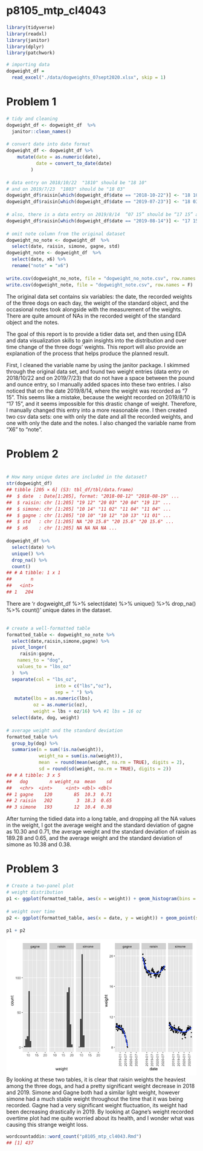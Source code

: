 p8105\_mtp\_cl4043
================

``` r
library(tidyverse)
library(readxl)
library(janitor)
library(dplyr)
library(patchwork)
```

``` r
# importing data
dogweight_df = 
  read_excel("./data/dogweights_07sept2020.xlsx", skip = 1)
```

# Problem 1

``` r
# tidy and cleaning
dogweight_df <- dogweight_df  %>%
  janitor::clean_names()

# convert date into date format
dogweight_df <- dogweight_df %>% 
    mutate(date = as.numeric(date),
           date = convert_to_date(date)
         )

# data entry on 2018/10/22  "1810" should be "18 10"
# and on 2019/7/23  "1803" should be "18 03"
dogweight_df$raisin[which(dogweight_df$date == "2018-10-22")] <- "18 10"
dogweight_df$raisin[which(dogweight_df$date == "2019-07-23")] <- "18 03"

# also, there is a data entry on 2019/8/14  “07 15” should be “17 15” as the weight can not decrease so quickly, so this might be a mistake
dogweight_df$raisin[which(dogweight_df$date == "2019-08-14")] <- "17 15"

# omit note column from the original dataset
dogweight_no_note <- dogweight_df  %>% 
  select(date, raisin, simone, gagne, std)
dogweight_note <- dogweight_df  %>% 
  select(date, x6) %>% 
  rename("note" = "x6")

write.csv(dogweight_no_note, file = "dogweight_no_note.csv", row.names = F)
write.csv(dogweight_note, file = "dogweight_note.csv", row.names = F)
```

The original data set contains six variables: the date, the recorded
weights of the three dogs on each day, the weight of the standard
object, and the occasional notes took alongside with the measurement of
the weights. There are quite amount of NAs in the recorded weight of the
standard object and the notes.

The goal of this report is to provide a tidier data set, and then using
EDA and data visualization skills to gain insights into the distribution
and over time change of the three dogs’ weights. This report will also
provide an explanation of the process that helps produce the planned
result.

First, I cleaned the variable name by using the janitor package. I
skimmed through the original data set, and found two weight entries
(data entry on 2018/10/22 and on 2019/7/23) that do not have a space
between the pound and ounce entry, so I manually added spaces into these
two entries. I also noticed that on the date 2019/8/14, where the weight
was recorded as “7 15”. This seems like a mistake, because the weight
recorded on 2019/8/10 is “17 15”, and it seems impossible for this
drastic change of weight. Therefore, I manually changed this entry into
a more reasonable one. I then created two csv data sets: one with only
the date and all the recorded weights, and one with only the date and
the notes. I also changed the variable name from “X6” to “note”.

# Problem 2

``` r

# How many unique dates are included in the dataset?
str(dogweight_df)
## tibble [205 × 6] (S3: tbl_df/tbl/data.frame)
##  $ date  : Date[1:205], format: "2018-08-12" "2018-08-19" ...
##  $ raisin: chr [1:205] "19 12" "20 03" "20 04" "19 13" ...
##  $ simone: chr [1:205] "10 14" "11 02" "11 04" "11 04" ...
##  $ gagne : chr [1:205] "10 10" "10 12" "10 13" "11 01" ...
##  $ std   : chr [1:205] NA "20 15.8" "20 15.6" "20 15.6" ...
##  $ x6    : chr [1:205] NA NA NA NA ...

dogweight_df %>% 
  select(date) %>% 
  unique() %>% 
  drop_na() %>% 
  count()
## # A tibble: 1 x 1
##       n
##   <int>
## 1   204
```

There are ‘r dogweight\_df %\>% select(date) %\>% unique() %\>%
drop\_na() %\>% count()’ unique dates in the dataset.

``` r

# create a well-formatted table
formatted_table <- dogweight_no_note %>% 
  select(date,raisin,simone,gagne) %>% 
  pivot_longer(
     raisin:gagne,
    names_to = "dog",
    values_to = "lbs_oz"
  )  %>% 
  separate(col = "lbs_oz",
                  into = c("lbs","oz"),
                  sep = " ") %>% 
   mutate(lbs = as.numeric(lbs),
          oz = as.numeric(oz),
          weight = lbs + oz/16) %>% #1 lbs = 16 oz
  select(date, dog, weight) 

# average weight and the standard deviation
formatted_table %>% 
  group_by(dog) %>% 
  summarise(n = sum(!is.na(weight)), 
            weight_na = sum(is.na(weight)),
            mean  = round(mean(weight, na.rm = TRUE), digits = 2),
            sd = round(sd(weight, na.rm = TRUE), digits = 2))
## # A tibble: 3 x 5
##   dog        n weight_na  mean    sd
##   <chr>  <int>     <int> <dbl> <dbl>
## 1 gagne    120        85  10.3  0.71
## 2 raisin   202         3  18.3  0.65
## 3 simone   193        12  10.4  0.38
```

After turning the tidied data into a long table, and dropping all the NA
values in the weight, I got the average weight and the standard
deviation of gagne as 10.30 and 0.71, the average weight and the
standard deviation of raisin as 189.28 and 0.65, and the average weight
and the standard deviation of simone as 10.38 and 0.38.

# Problem 3

``` r
# Create a two-panel plot 
# weight distribution
p1 <- ggplot(formatted_table, aes(x = weight)) + geom_histogram(bins = 15) + facet_grid(~ dog)

# weight over time
p2 <- ggplot(formatted_table, aes(x = date, y = weight)) + geom_point(size = 0.7) + geom_smooth(se = FALSE) + facet_grid(~ dog) + theme(axis.text.x = element_text(angle = 90, vjust = 0.5, hjust=1)) 

p1 + p2
```

![](p8105_mtp_cl4043_files/figure-gfm/unnamed-chunk-6-1.png)<!-- --> By
looking at these two tables, it is clear that raisin weights the
heaviest among the three dogs, and had a pretty significant weight
decrease in 2018 and 2019. Simone and Gagne both had a similar light
weight, however simone had a much stable weight throughout the time that
it was being recorded. Gagne had a very significant weight fluctuation,
its weight had been decreasing drastically in 2019. By looking at
Gagne’s weight recorded overtime plot had me quite worried about its
health, and I wonder what was causing this strange weight loss.

``` r
wordcountaddin::word_count("p8105_mtp_cl4043.Rmd")
## [1] 437
```
